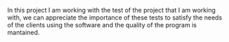 In this project I am working with the test of the project that 
I am working with, we can appreciate the importance of these tests
to satisfy the needs of the clients using the software and the quality
of the program is mantained.
